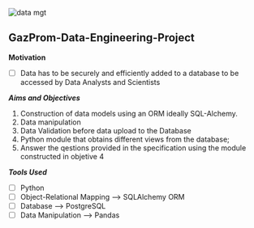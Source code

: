 ![data mgt](https://user-images.githubusercontent.com/58377262/122801061-94142e80-d2bb-11eb-9199-73727a2c2c7a.jpeg)
## **GazProm-Data-Engineering-Project**


**Motivation**
- [ ] Data has to be securely and efficiently added to a database to be accessed by Data Analysts and Scientists 




***Aims and Objectives***
 1. Construction of  data models using an ORM ideally SQL-Alchemy.
 2. Data  manipulation 
 3. Data Validation  before data upload to the Database
 4. Python module that obtains different views from the database;
 5. Answer the qestions provided in the specification using the module constructed in objetive 4 




***Tools Used***
 - [ ] Python
 - [ ] Object-Relational Mapping    -->    SQLAlchemy ORM
 - [ ] Database     -->    PostgreSQL
 - [ ] Data Manipulation      -->    Pandas

